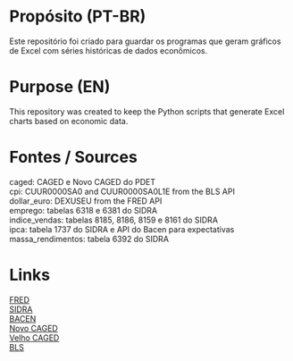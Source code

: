 # Propósito (PT-BR)

Este repositório foi criado para guardar os programas que geram gráficos de Excel com séries históricas de dados econômicos.

# Purpose (EN)

This repository was created to keep the Python scripts that generate Excel charts based on economic data.

# Fontes / Sources

caged: CAGED e Novo CAGED do PDET  
cpi: CUUR0000SA0 and CUUR0000SA0L1E from the BLS API  
dollar_euro: DEXUSEU from the FRED API  
emprego: tabelas 6318 e 6381 do SIDRA  
indice_vendas: tabelas 8185, 8186, 8159 e 8161 do SIDRA  
ipca: tabela 1737 do SIDRA e API do Bacen para expectativas
massa_rendimentos: tabela 6392 do SIDRA

# Links

[FRED](https://fred.stlouisfed.org/docs/api/fred/)  
[SIDRA](https://servicodados.ibge.gov.br/api/docs/agregados?versao=3)  
[BACEN](https://dadosabertos.bcb.gov.br/dataset/expectativas-mercado/resource/d420a704-75a7-4f45-8f4b-0fca813c70f0)  
[Novo CAGED](http://pdet.mte.gov.br/novo-caged?view=default)  
[Velho CAGED](http://pdet.mte.gov.br/caged)  
[BLS](https://www.bls.gov/developers/home.htm)